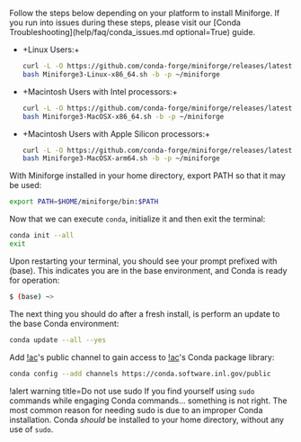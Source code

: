 
Follow the steps below depending on your platform to install Miniforge. If you run into issues
during these steps, please visit our [Conda Troubleshooting](help/faq/conda_issues.md optional=True)
guide.

- +Linux Users:+

  ```bash
  curl -L -O https://github.com/conda-forge/miniforge/releases/latest/download/Miniforge3-Linux-x86_64.sh
  bash Miniforge3-Linux-x86_64.sh -b -p ~/miniforge
  ```

- +Macintosh Users with Intel processors:+

  ```bash
  curl -L -O https://github.com/conda-forge/miniforge/releases/latest/download/Miniforge3-MacOSX-x86_64.sh
  bash Miniforge3-MacOSX-x86_64.sh -b -p ~/miniforge
  ```

- +Macintosh Users with Apple Silicon processors:+

  ```bash
  curl -L -O https://github.com/conda-forge/miniforge/releases/latest/download/Miniforge3-MacOSX-arm64.sh
  bash Miniforge3-MacOSX-arm64.sh -b -p ~/miniforge
  ```

With Miniforge installed in your home directory, export PATH so that it may be used:

```bash
export PATH=$HOME/miniforge/bin:$PATH
```

Now that we can execute `conda`, initialize it and then exit the terminal:

```bash
conda init --all
exit
```

Upon restarting your terminal, you should see your prompt prefixed with (base). This indicates you
are in the base environment, and Conda is ready for operation:

```bash
$ (base) ~>
```

The next thing you should do after a fresh install, is perform an update to the base Conda
environment:

```bash
conda update --all --yes
```

Add [!ac](INL)'s public channel to gain access to [!ac](INL)'s Conda package library:

```bash
conda config --add channels https://conda.software.inl.gov/public
```

!alert warning title=Do not use sudo
If you find yourself using `sudo` commands while engaging Conda commands... something is not right.
The most common reason for needing sudo is due to an improper Conda installation. Conda *should* be
installed to your home directory, without any use of `sudo`.

